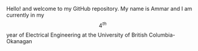 Hello! and welcome to my GitHub repository. My name is Ammar and I am currently in my $$4^{th}$$ year of Electrical Engineering at the University of British Columbia-Okanagan
